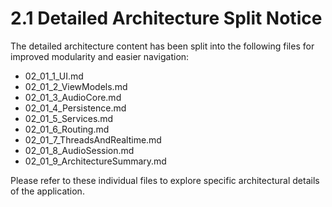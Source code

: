 # 2.1 Detailed Architecture Split Notice

The detailed architecture content has been split into the following files for improved modularity and easier navigation:

- 02_01_1_UI.md  
- 02_01_2_ViewModels.md  
- 02_01_3_AudioCore.md  
- 02_01_4_Persistence.md  
- 02_01_5_Services.md  
- 02_01_6_Routing.md  
- 02_01_7_ThreadsAndRealtime.md  
- 02_01_8_AudioSession.md  
- 02_01_9_ArchitectureSummary.md  

Please refer to these individual files to explore specific architectural details of the application.
